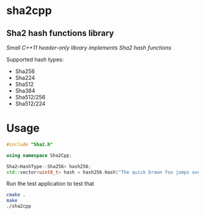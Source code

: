 # sha2cpp
## Sha2 hash functions library

_Small C++11 header-only library implements Sha2 hash functions_

Supported hash types:
- Sha256
- Sha224
- Sha512
- Sha384
- Sha512/256
- Sha512/224

# Usage

```cpp
#include "Sha2.h"

using namespace Sha2Cpp;

Sha2<HashType::Sha256> hash256;
std::vector<uint8_t> hash = hash256.Hash("The quick brown fox jumps over the lazy dog") << std::endl;
```

Run the test application to test that
```bash
cmake .
make
./sha2cpp
```
